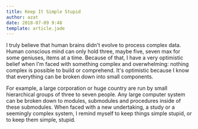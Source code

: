 ```yaml
---
title: Keep It Simple Stupid
author: azat
date: 2018-07-09 9:48
template: article.jade
---
```



I truly believe that human brains didn't evolve to process complex data. Human conscious mind can only hold three, maybe five, seven max for some geniuses, items at a time. Because of that, I have a very optimistic belief when I'm faced with something complex and overwhelming: nothing complex is possible to build or comprehend. It's optimistic because I know that everything can be broken down into small components.

For example, a large corporation or huge country are run by small hierarchical groups of three to seven people. Any large computer system can be broken down to modules, submodules and procedures inside of these submodules. When faced with a new undertaking, a study or a seemingly complex system, I remind myself to keep things simple stupid, or to keep them simple, stupid.
